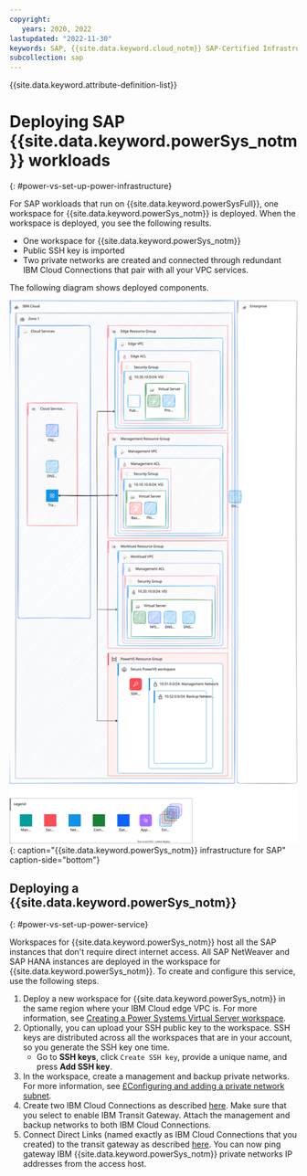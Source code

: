 ```yaml
---
copyright:
   years: 2020, 2022
lastupdated: "2022-11-30"
keywords: SAP, {{site.data.keyword.cloud_notm}} SAP-Certified Infrastructure, {{site.data.keyword.ibm_cloud_sap}}, SAP Workloads
subcollection: sap
---
```


{{site.data.keyword.attribute-definition-list}}


# Deploying SAP {{site.data.keyword.powerSys_notm}} workloads
{: #power-vs-set-up-power-infrastructure}

For SAP workloads that run on {{site.data.keyword.powerSysFull}}, one workspace for {{site.data.keyword.powerSys_notm}} is deployed. When the workspace is deployed, you see the following results.

* One workspace for {{site.data.keyword.powerSys_notm}}
* Public SSH key is imported
* Two private networks are created and connected through redundant IBM Cloud Connections that pair with all your VPC services.

The following diagram shows deployed components.

![{{site.data.keyword.powerSys_notm}} infrastructure for SAP](../../images/powervs-provision-step2.svg){: caption="{{site.data.keyword.powerSys_notm}} infrastructure for SAP" caption-side="bottom"}

## Deploying a {{site.data.keyword.powerSys_notm}}
{: #power-vs-set-up-power-service}

Workspaces for {{site.data.keyword.powerSys_notm}} host all the SAP instances that don't require direct internet access. All SAP NetWeaver and SAP HANA instances are deployed in the workspace for {{site.data.keyword.powerSys_notm}}. To create and configure this service, use the following steps.

1. Deploy a new workspace for {{site.data.keyword.powerSys_notm}} in the same region where your IBM Cloud edge VPC is. For more information, see [Creating a Power Systems Virtual Server workspace](/docs/power-iaas?topic=power-iaas-creating-power-virtual-server#creating-service).
1. Optionally, you can upload your SSH public key to the workspace. SSH keys are distributed across all the workspaces that are in your account, so you generate the SSH key one time.
   - Go to **SSH keys**, click `Create SSH key`, provide a unique name, and press **Add SSH key**.
1. In the workspace, create a management and backup private networks. For more information, see [£Configuring and adding a private network subnet](/docs/power-iaas?topic=power-iaas-configuring-subnet).
1. Create two IBM Cloud Connections as described [here](/docs/power-iaas?topic=power-iaas-cloud-connections#create-cloud-connections). Make sure that you select to enable IBM Transit Gateway. Attach the management and backup networks to both IBM Cloud Connections.
1. Connect Direct Links (named exactly as IBM Cloud Connections that you created) to the transit gateway as described [here](/docs/transit-gateway?topic=transit-gateway-adding-connections&interface=ui). You can now ping gateway IBM {{site.data.keyword.powerSys_notm}} private networks IP addresses from the access host.
